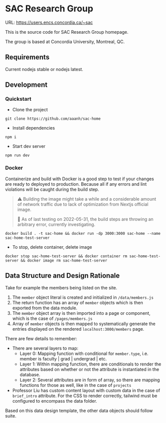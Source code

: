 # SAC Research Group

URL: https://users.encs.concordia.ca/~sac

This is the source code for SAC Research Group homepage.

The group is based at Concordia University, Montreal, QC.

## Requirements

Current nodejs stable or nodejs latest.

## Development

### Quickstart

- Clone the project
```
git clone https://github.com/aaanh/sac-home
```
- Install dependencies
```
npm i
```
- Start dev server
```
npm run dev
```

### Docker

Containerize and build with Docker is a good step to test if your changes are ready to deployed to production. Because all if any errors and lint violations will be caught during the build step.

> ⚠ Building the image might take a while and a considerable amount of network traffic due to lack of optimization from Nextjs official image.
>  
> 🛑 As of last testing on 2022-05-31, the build steps are throwing an arbitrary error, currently investigating.


```
docker build . -t sac-home && docker run -dp 3000:3000 sac-home --name sac-home-test-server
```

- To stop, delete container, delete image

```
docker stop sac-home-test-server && docker container rm sac-home-test-server && docker image rm sac-home-test-server
```


## Data Structure and Design Rationale

Take for example the members being listed on the site.

1.  The `member` object literal is created and initialized in `/data/members.js`
1.  The return function has an array of `member` objects which is then exported from the data module.
1.  The `member` object array is then imported into a page or component, which is the case of `/pages/members.js`
1.  Array of `member` objects is then mapped to systematically generate the entries displayed on the rendered `localhost:3000/members` page.

There are few details to remember:

-   There are several layers to map:
    -   Layer 0: Mapping function with conditional for `member.type`, i.e. member is faculty | grad | undergrad | etc.
    -   Layer 1: Within mapping function, there are conditionals to render the attributes based on whether or not the attribute is instantiated in the database.
    -   Layer 2: Several attributes are in form of array, so there are mapping functions for those as well, like in the case of `projects`
-   Professor Liu has custom content layout with custom data in the case of `brief_intro` attribute. For the CSS to render correctly, tailwind must be configured to encompass the data folder.

Based on this data design template, the other data objects should follow suite.
